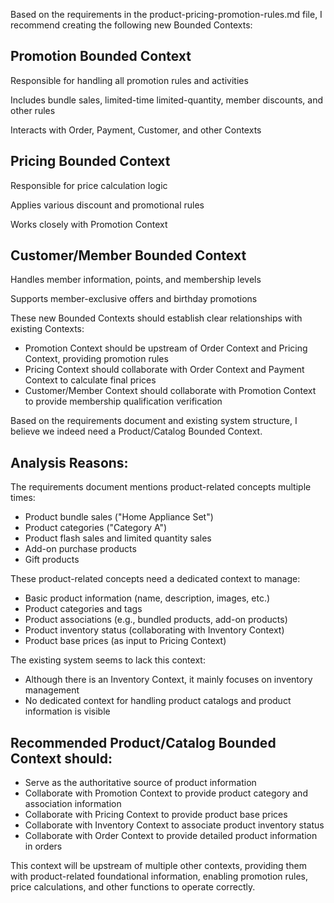 Based on the requirements in the product-pricing-promotion-rules.md file, I recommend creating the following new Bounded Contexts:

## Promotion Bounded Context

Responsible for handling all promotion rules and activities

Includes bundle sales, limited-time limited-quantity, member discounts, and other rules

Interacts with Order, Payment, Customer, and other Contexts

## Pricing Bounded Context

Responsible for price calculation logic

Applies various discount and promotional rules

Works closely with Promotion Context

## Customer/Member Bounded Context

Handles member information, points, and membership levels

Supports member-exclusive offers and birthday promotions

These new Bounded Contexts should establish clear relationships with existing Contexts:

- Promotion Context should be upstream of Order Context and Pricing Context, providing promotion rules
- Pricing Context should collaborate with Order Context and Payment Context to calculate final prices
- Customer/Member Context should collaborate with Promotion Context to provide membership qualification verification

Based on the requirements document and existing system structure, I believe we indeed need a Product/Catalog Bounded Context.

## Analysis Reasons:

The requirements document mentions product-related concepts multiple times:

- Product bundle sales ("Home Appliance Set")
- Product categories ("Category A")
- Product flash sales and limited quantity sales
- Add-on purchase products
- Gift products

These product-related concepts need a dedicated context to manage:

- Basic product information (name, description, images, etc.)
- Product categories and tags
- Product associations (e.g., bundled products, add-on products)
- Product inventory status (collaborating with Inventory Context)
- Product base prices (as input to Pricing Context)

The existing system seems to lack this context:

- Although there is an Inventory Context, it mainly focuses on inventory management
- No dedicated context for handling product catalogs and product information is visible

## Recommended Product/Catalog Bounded Context should:

- Serve as the authoritative source of product information
- Collaborate with Promotion Context to provide product category and association information
- Collaborate with Pricing Context to provide product base prices
- Collaborate with Inventory Context to associate product inventory status
- Collaborate with Order Context to provide detailed product information in orders

This context will be upstream of multiple other contexts, providing them with product-related foundational information, enabling promotion rules, price calculations, and other functions to operate correctly.